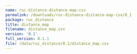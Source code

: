 ```yaml
---
name: ruc-distance-distance-map-csv
permalink: /downloads/ruc-distance-distance-map-csv/0_1
package: ruc_distance
title: distance_map
filename: distance_map.csv
version: '0.1'
full_version: 0.1.1
file: /data/ruc_distance/0.1/distance_map.csv
---
```


